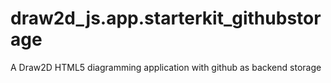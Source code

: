# draw2d_js.app.starterkit_githubstorage
A Draw2D HTML5 diagramming application with github as backend storage
